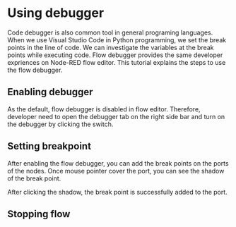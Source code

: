 # Using debugger
Code debugger is also common tool in general programing languages. When we use Visual Studio Code in Python programming, we set the break points in the line of code. We can investigate the variables at the break points while executing code.
Flow debugger provides the same developer expriences on Node-RED flow editor. This tutorial explains the steps to use the flow debugger.

## Enabling debugger
As the default, flow debugger is disabled in flow editor. Therefore, developer need to open the debugger tab on the right side bar and turn on the debugger by clicking the switch.

<!-- TODO: enableにする画像を追加 -->

## Setting breakpoint

After enabling the flow debugger, you can add the break points on the ports of the nodes. Once mouse pointer cover the port, you can see the shadow of the break point.

<!-- TODO: 数い青色のブレイクポイント -->

After clicking the shadow, the break point is successfully added to the port.

<!-- TODO: 青色のブレイクポイント済のフロー -->

## Stopping flow
